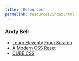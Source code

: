 ```yaml
---
title: 'Resources'
permalink: resources/index.html
---
```


### Andy Bell
* [Learn Eleventy From Scratch](https://piccalil.li/course/learn-eleventy-from-scratch/)
* [A Modern CSS Reset](https://hankchizljaw.com/wrote/a-modern-css-reset/)
* [CUBE CSS](https://piccalil.li/blog/cube-css/)